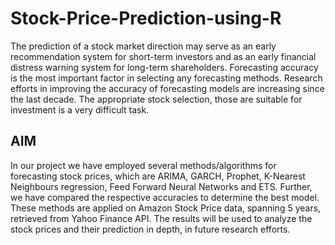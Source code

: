 # Stock-Price-Prediction-using-R

The prediction of a stock market direction may serve as an early recommendation system for short-term investors and as an early financial distress warning system for long-term shareholders. 
Forecasting accuracy is the most important factor in selecting any forecasting methods. Research efforts in improving the accuracy of forecasting models are increasing since the last decade. The appropriate stock selection, those are suitable for investment is a very difficult task.

## AIM 
 In our project we have employed several methods/algorithms for forecasting stock prices, which are ARIMA, GARCH, Prophet, K-Nearest Neighbours regression, Feed Forward Neural Networks and ETS. Further, we have compared the respective accuracies to determine the best model. These methods are applied on Amazon Stock Price data, spanning 5
years, retrieved from Yahoo Finance API. The results will be used to analyze the stock prices and their prediction in depth, in future research efforts.
